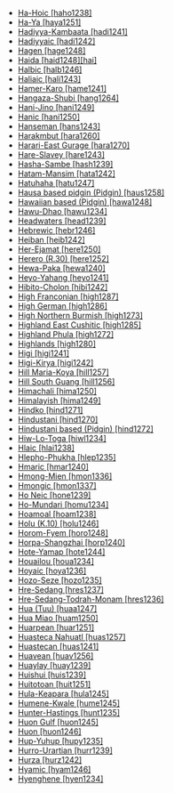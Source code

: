 - [Ha-Hoic [haho1238]](tree/signlanguage.sign1238/signlanguages.sign1237/cslic.csli1234/hahoic.haho1238/hahoic.haho1238.ini)
- [Ha-Ya [haya1251]](tree/sinotibetan.sino1245/burmoqiangic.burm1265/loloburmese.lolo1265/loloish.lolo1267/hanijino.hani1249/bisoidhanic.biso1244/hanic.hani1250/haya.haya1251/haya.haya1251.ini)
- [Hadiyya-Kambaata [hadi1241]](tree/afroasiatic.afro1255/cushitic.cush1243/eastcushitic.east2699/highlandeastcushitic.high1285/sidaamahadiyyakambaata.sida1247/hadiyyakambaata.hadi1241/hadiyyakambaata.hadi1241.ini)
- [Hadiyyaic [hadi1242]](tree/afroasiatic.afro1255/cushitic.cush1243/eastcushitic.east2699/highlandeastcushitic.high1285/sidaamahadiyyakambaata.sida1247/hadiyyakambaata.hadi1241/hadiyyaic.hadi1242/hadiyyaic.hadi1242.ini)
- [Hagen [hage1248]](tree/nucleartransnewguinea.nucl1709/centraleastnewguineahighlands.cent2120/hagen.hage1248/hagen.hage1248.ini)
- [Haida [haid1248][hai]](tree/haida.haid1248/haida.haid1248.ini)
- [Halbic [halb1246]](tree/indoeuropean.indo1319/indoiranian.indo1320/indoaryan.indo1321/indoaryaneasternzone.indo1323/halbic.halb1246/halbic.halb1246.ini)
- [Haliaic [hali1243]](tree/austronesian.aust1307/nuclearaustronesian.nucl1752/malayopolynesian.mala1545/centraleasternmalayopolynesian.cent2237/easternmalayopolynesian.east2712/oceanic.ocea1241/westernoceaniclinkage.west2818/mesomelanesianlinkage.meso1253/newirelandnorthwestsolomoniclinkage.newi1242/stgeorgelinkage.stge1234/northwestsolomonic.nort3225/nehannorthbougainville.neha1246/nuclearnorthbougainvilleoceanic.nucl1750/buka.buka1262/haliaic.hali1243/haliaic.hali1243.ini)
- [Hamer-Karo [hame1241]](tree/southomotic.sout2845/ahk.ahkk1235/hamerkaro.hame1241/hamerkaro.hame1241.ini)
- [Hangaza-Shubi [hang1264]](tree/atlanticcongo.atla1278/voltacongo.volt1241/benuecongo.benu1247/bantoid.bant1294/southernbantoid.sout3152/narrowbantu.narr1281/eastbantu.east2731/northeastsavannabantu.nort3203/greatlakesbantu.grea1289/westernlakesbantu.west2842/kivu.kivu1239/rwandarundij60.rwan1241/hangazashubi.hang1264/hangazashubi.hang1264.ini)
- [Hani-Jino [hani1249]](tree/sinotibetan.sino1245/burmoqiangic.burm1265/loloburmese.lolo1265/loloish.lolo1267/hanijino.hani1249/hanijino.hani1249.ini)
- [Hanic [hani1250]](tree/sinotibetan.sino1245/burmoqiangic.burm1265/loloburmese.lolo1265/loloish.lolo1267/hanijino.hani1249/bisoidhanic.biso1244/hanic.hani1250/hanic.hani1250.ini)
- [Hanseman [hans1243]](tree/nucleartransnewguinea.nucl1709/madang.mada1298/croisilles.croi1234/mabuso.mabu1247/hanseman.hans1243/hanseman.hans1243.ini)
- [Harakmbut [hara1260]](tree/harakmbut.hara1260/harakmbut.hara1260.ini)
- [Harari-East Gurage [hara1270]](tree/afroasiatic.afro1255/semitic.semi1276/westsemitic.west2786/ethiosemitic.ethi1244/southethiopic.sout3078/transversalsouthethiopic.tran1288/hararieastgurage.hara1270/hararieastgurage.hara1270.ini)
- [Hare-Slavey [hare1243]](tree/athapaskaneyaktlingit.atha1245/athapaskaneyak.atha1246/athapaskan.atha1247/northernathapaskan.nort2940/hareslavey.hare1243/hareslavey.hare1243.ini)
- [Hasha-Sambe [hash1239]](tree/atlanticcongo.atla1278/voltacongo.volt1241/benuecongo.benu1247/benuecongoplateau.benu1248/alumic.alum1249/alumutoro.alum1250/hashasambe.hash1239/hashasambe.hash1239.ini)
- [Hatam-Mansim [hata1242]](tree/hatammansim.hata1242/hatammansim.hata1242.ini)
- [Hatuhaha [hatu1247]](tree/austronesian.aust1307/nuclearaustronesian.nucl1752/malayopolynesian.mala1545/centraleasternmalayopolynesian.cent2237/centralmalayopolynesian.cent2245/centralmaluku.cent2254/eastcentralmaluku.east2466/nunusaku.nunu1252/pirubay.piru1243/eastpirubay.east2752/solehua.sole1243/seramstraits.sera1270/uliase.ulia1238/hatuhaha.hatu1247/hatuhaha.hatu1247.ini)
- [Hausa based pidgin (Pidgin) [haus1258]](tree/pidgin.pidg1258/hausabasedpidginpidgin.haus1258/hausabasedpidginpidgin.haus1258.ini)
- [Hawaiian based (Pidgin) [hawa1248]](tree/pidgin.pidg1258/hawaiianbasedpidgin.hawa1248/hawaiianbasedpidgin.hawa1248.ini)
- [Hawu-Dhao [hawu1234]](tree/austronesian.aust1307/nuclearaustronesian.nucl1752/malayopolynesian.mala1545/centraleasternmalayopolynesian.cent2237/centralmalayopolynesian.cent2245/floressumbahawu.flor1240/sumbahawu.sumb1242/hawudhao.hawu1234/hawudhao.hawu1234.ini)
- [Headwaters [head1239]](tree/panotacanan.pano1259/panoan.pano1256/mainlinepano.main1279/panonawa.pano1257/headwaters.head1239/headwaters.head1239.ini)
- [Hebrewic [hebr1246]](tree/afroasiatic.afro1255/semitic.semi1276/westsemitic.west2786/centralsemitic.cent2236/northwestsemitic.nort3165/canaanite.cana1267/hebrewic.hebr1246/hebrewic.hebr1246.ini)
- [Heiban [heib1242]](tree/heiban.heib1242/heiban.heib1242.ini)
- [Her-Ejamat [here1250]](tree/atlanticcongo.atla1278/northcentralatlantic.nort3146/centralatlantic.cent2230/bak.bakk1238/nuclearjola.nucl1345/fhjola.fhjo1234/pfjola.pfjo1234/herejamat.here1250/herejamat.here1250.ini)
- [Herero (R.30) [here1252]](tree/atlanticcongo.atla1278/voltacongo.volt1241/benuecongo.benu1247/bantoid.bant1294/southernbantoid.sout3152/narrowbantu.narr1281/centralwesternbantu.cent2260/njila.njil1234/southernnjila.sout3233/kunene.kune1234/cimbebasia.cimb1239/hereror30.here1252/hereror30.here1252.ini)
- [Hewa-Paka [hewa1240]](tree/sepik.sepi1257/sepikhill.sepi1258/westernsepikhill.west2576/hewapaka.hewa1240/hewapaka.hewa1240.ini)
- [Heyo-Yahang [heyo1241]](tree/nucleartorricelli.nucl1708/nuclearmaimai.nucl1590/heyoyahang.heyo1241/heyoyahang.heyo1241.ini)
- [Hibito-Cholon [hibi1242]](tree/hibitocholon.hibi1242/hibitocholon.hibi1242.ini)
- [High Franconian [high1287]](tree/indoeuropean.indo1319/germanic.germ1287/northwestgermanic.nort3152/westgermanic.west2793/franconian.fran1268/highfranconian.high1287/highfranconian.high1287.ini)
- [High German [high1286]](tree/indoeuropean.indo1319/germanic.germ1287/northwestgermanic.nort3152/westgermanic.west2793/highgerman.high1286/highgerman.high1286.ini)
- [High Northern Burmish [high1273]](tree/sinotibetan.sino1245/burmoqiangic.burm1265/loloburmese.lolo1265/burmish.burm1266/northernburmish.nort2720/highnorthernburmish.high1273/highnorthernburmish.high1273.ini)
- [Highland East Cushitic [high1285]](tree/afroasiatic.afro1255/cushitic.cush1243/eastcushitic.east2699/highlandeastcushitic.high1285/highlandeastcushitic.high1285.ini)
- [Highland Phula [high1272]](tree/sinotibetan.sino1245/burmoqiangic.burm1265/loloburmese.lolo1265/loloish.lolo1267/nilikazhouish.nili1235/southeasternngwi.sout3212/highlandphula.high1272/highlandphula.high1272.ini)
- [Highlands [high1280]](tree/austronesian.aust1307/nuclearaustronesian.nucl1752/malayopolynesian.mala1545/malayosumbawan.mala1536/northandeastmalayosumbawan.nort3170/acehchamic.cham1327/chamic.cham1330/highlands.high1280/highlands.high1280.ini)
- [Higi [higi1241]](tree/afroasiatic.afro1255/chadic.chad1250/biumandara.bium1280/northbiumandara.nort3156/higi.higi1241/higi.higi1241.ini)
- [Higi-Kirya [higi1242]](tree/afroasiatic.afro1255/chadic.chad1250/biumandara.bium1280/northbiumandara.nort3156/higi.higi1241/nkafakiryabana.nkaf1238/higikirya.higi1242/higikirya.higi1242.ini)
- [Hill Maria-Koya [hill1257]](tree/dravidian.drav1251/southdravidian.sout3133/southdravidianii.sout3139/gondi.gond1265/southeastgondi.sout3234/hillmariakoya.hill1257/hillmariakoya.hill1257.ini)
- [Hill South Guang [hill1256]](tree/atlanticcongo.atla1278/voltacongo.volt1241/kwavoltacongo.kwav1236/nyo.nyoa1234/potoutano.poto1254/tano.tano1248/guang.guan1278/southguang.sout2781/hillsouthguang.hill1256/hillsouthguang.hill1256.ini)
- [Himachali [hima1250]](tree/indoeuropean.indo1319/indoiranian.indo1320/indoaryan.indo1321/indoaryannorthernzone.indo1310/himachali.hima1250/himachali.hima1250.ini)
- [Himalayish [hima1249]](tree/sinotibetan.sino1245/himalayish.hima1249/himalayish.hima1249.ini)
- [Hindko [hind1271]](tree/indoeuropean.indo1319/indoiranian.indo1320/indoaryan.indo1321/indoaryannorthwesternzone.indo1324/sindhilahnda.sind1278/lahnda.lahn1241/hindko.hind1271/hindko.hind1271.ini)
- [Hindustani [hind1270]](tree/indoeuropean.indo1319/indoiranian.indo1320/indoaryan.indo1321/indoaryancentralzone.indo1322/subcontinentalcentralindoaryan.subc1234/westernhindi.west2812/hindustani.hind1270/hindustani.hind1270.ini)
- [Hindustani based (Pidgin) [hind1272]](tree/pidgin.pidg1258/hindustanibasedpidgin.hind1272/hindustanibasedpidgin.hind1272.ini)
- [Hiw-Lo-Toga [hiwl1234]](tree/austronesian.aust1307/nuclearaustronesian.nucl1752/malayopolynesian.mala1545/centraleasternmalayopolynesian.cent2237/easternmalayopolynesian.east2712/oceanic.ocea1241/northandcentralvanuatu.nort3195/northernvanuatu.nort3205/torresbankslinkage.torr1262/hiwlotoga.hiwl1234/hiwlotoga.hiwl1234.ini)
- [Hlaic [hlai1238]](tree/taikadai.taik1256/hlaic.hlai1238/hlaic.hlai1238.ini)
- [Hlepho-Phukha [hlep1235]](tree/sinotibetan.sino1245/burmoqiangic.burm1265/loloburmese.lolo1265/loloish.lolo1267/nilikazhouish.nili1235/southeasternngwi.sout3212/highlandphula.high1272/phowa.phow1235/hlephophukha.hlep1235/hlephophukha.hlep1235.ini)
- [Hmaric [hmar1240]](tree/sinotibetan.sino1245/kukichinnaga.kuki1245/kukichin.kuki1246/centralkukichin.cent2005/mizoic.mizo1244/hmaric.hmar1240/hmaric.hmar1240.ini)
- [Hmong-Mien [hmon1336]](tree/hmongmien.hmon1336/hmongmien.hmon1336.ini)
- [Hmongic [hmon1337]](tree/hmongmien.hmon1336/hmongic.hmon1337/hmongic.hmon1337.ini)
- [Ho Neic [hone1239]](tree/hmongmien.hmon1336/hmongic.hmon1337/nuclearhmongichone.nucl1714/jiongnaihone.jion1235/honeic.hone1239/honeic.hone1239.ini)
- [Ho-Mundari [homu1234]](tree/austroasiatic.aust1305/mundaic.mund1335/northmunda.nort3151/kherwarian.kher1245/mundaric.mund1336/homundari.homu1234/homundari.homu1234.ini)
- [Hoamoal [hoam1238]](tree/austronesian.aust1307/nuclearaustronesian.nucl1752/malayopolynesian.mala1545/centraleasternmalayopolynesian.cent2237/centralmalayopolynesian.cent2245/centralmaluku.cent2254/eastcentralmaluku.east2466/nunusaku.nunu1252/pirubay.piru1243/westpirubay.west2843/hoamoal.hoam1238/hoamoal.hoam1238.ini)
- [Holu (K.10) [holu1246]](tree/atlanticcongo.atla1278/voltacongo.volt1241/benuecongo.benu1247/bantoid.bant1294/southernbantoid.sout3152/narrowbantu.narr1281/centralwesternbantu.cent2260/njila.njil1234/northernnjila.nort3257/mbalaholusondik10.mbal1259/holuk10.holu1246/holuk10.holu1246.ini)
- [Horom-Fyem [horo1248]](tree/atlanticcongo.atla1278/voltacongo.volt1241/benuecongo.benu1247/benuecongoplateau.benu1248/southeasternbenuecongoplateau.sout2800/horomfyem.horo1248/horomfyem.horo1248.ini)
- [Horpa-Shangzhai [horp1240]](tree/sinotibetan.sino1245/burmoqiangic.burm1265/naqiangic.naqi1236/qiangic.qian1263/rgyalrongic.rgya1241/horpashangzhai.horp1240/horpashangzhai.horp1240.ini)
- [Hote-Yamap [hote1244]](tree/austronesian.aust1307/nuclearaustronesian.nucl1752/malayopolynesian.mala1545/centraleasternmalayopolynesian.cent2237/easternmalayopolynesian.east2712/oceanic.ocea1241/westernoceaniclinkage.west2818/northnewguinealinkage.nort3206/huongulf.huon1245/southhuongulf.sout2878/hoteyamap.hote1244/hoteyamap.hote1244.ini)
- [Houailou [houa1234]](tree/austronesian.aust1307/nuclearaustronesian.nucl1752/malayopolynesian.mala1545/centraleasternmalayopolynesian.cent2237/easternmalayopolynesian.east2712/oceanic.ocea1241/southernmelanesian.sout3173/newcaledonian.newc1243/southernnewcaledonian.sout3189/houailou.houa1234/houailou.houa1234.ini)
- [Hoyaic [hoya1236]](tree/anim.anim1240/inlandgulf.inla1262/westinlandgulfofpapua.west2867/hoyaic.hoya1236/hoyaic.hoya1236.ini)
- [Hozo-Seze [hozo1235]](tree/mao.maoo1243/westmao.west2445/hozoseze.hozo1235/hozoseze.hozo1235.ini)
- [Hre-Sedang [hres1237]](tree/austroasiatic.aust1305/bahnaric.bahn1264/northbahnaric.nort3150/hresedangtodrahmonam.hres1236/hresedang.hres1237/hresedang.hres1237.ini)
- [Hre-Sedang-Todrah-Monam [hres1236]](tree/austroasiatic.aust1305/bahnaric.bahn1264/northbahnaric.nort3150/hresedangtodrahmonam.hres1236/hresedangtodrahmonam.hres1236.ini)
- [Hua (Tuu) [huaa1247]](tree/tuu.tuuu1241/huatuu.huaa1247/huatuu.huaa1247.ini)
- [Hua Miao [huam1250]](tree/hmongmien.hmon1336/hmongic.hmon1337/nuclearhmongichone.nucl1714/nuclearhmongic.nucl1720/westhmongic.west2803/greaterchuanqiandian.grea1295/chuanqiandian.chua1248/firstvernacularhmong.firs1234/huamiao.huam1250/huamiao.huam1250.ini)
- [Huarpean [huar1251]](tree/huarpean.huar1251/huarpean.huar1251.ini)
- [Huasteca Nahuatl [huas1257]](tree/utoaztecan.utoa1244/southernutoaztecan.sout3136/coracholaztecan.cora1261/aztec.azte1234/easternnahuatl.east2720/huastecanahuatl.huas1257/huastecanahuatl.huas1257.ini)
- [Huastecan [huas1241]](tree/mayan.maya1287/huastecan.huas1241/huastecan.huas1241.ini)
- [Huavean [huav1256]](tree/huavean.huav1256/huavean.huav1256.ini)
- [Huaylay [huay1239]](tree/quechuan.quec1387/quechuai.quec1386/centralquechuai.cent2141/huaylay.huay1239/huaylay.huay1239.ini)
- [Huishui [huis1239]](tree/hmongmien.hmon1336/hmongic.hmon1337/nuclearhmongichone.nucl1714/nuclearhmongic.nucl1720/westhmongic.west2803/greaterchuanqiandian.grea1295/huishui.huis1239/huishui.huis1239.ini)
- [Huitotoan [huit1251]](tree/huitotoan.huit1251/huitotoan.huit1251.ini)
- [Hula-Keapara [hula1245]](tree/austronesian.aust1307/nuclearaustronesian.nucl1752/malayopolynesian.mala1545/centraleasternmalayopolynesian.cent2237/easternmalayopolynesian.east2712/oceanic.ocea1241/westernoceaniclinkage.west2818/papuantiplinkage.papu1253/peripheralpapuantip.peri1258/centralpapuan.cent2070/sinagorokeapara.sina1272/hulakeapara.hula1245/hulakeapara.hula1245.ini)
- [Humene-Kwale [hume1245]](tree/kwalean.kwal1257/humenekwale.hume1245/humenekwale.hume1245.ini)
- [Hunter-Hastings [hunt1235]](tree/pamanyungan.pama1250/southeasternpamanyungan.sout3135/newsouthwalespamanyungan.news1235/yuinkuri.yuin1243/kuri.kuri1270/hunterhastings.hunt1235/hunterhastings.hunt1235.ini)
- [Huon Gulf [huon1245]](tree/austronesian.aust1307/nuclearaustronesian.nucl1752/malayopolynesian.mala1545/centraleasternmalayopolynesian.cent2237/easternmalayopolynesian.east2712/oceanic.ocea1241/westernoceaniclinkage.west2818/northnewguinealinkage.nort3206/huongulf.huon1245/huongulf.huon1245.ini)
- [Huon [huon1246]](tree/nucleartransnewguinea.nucl1709/finisterrehuon.fini1244/huon.huon1246/huon.huon1246.ini)
- [Hup-Yuhup [hupy1235]](tree/nadahup.nada1235/easternnadahup.east2549/hupyuhup.hupy1235/hupyuhup.hupy1235.ini)
- [Hurro-Urartian [hurr1239]](tree/hurrourartian.hurr1239/hurrourartian.hurr1239.ini)
- [Hurza [hurz1242]](tree/afroasiatic.afro1255/chadic.chad1250/biumandara.bium1280/hurza.hurz1242/hurza.hurz1242.ini)
- [Hyamic [hyam1246]](tree/atlanticcongo.atla1278/voltacongo.volt1241/benuecongo.benu1247/benuecongoplateau.benu1248/westernbenuecongoplateau.west2801/northwesternbenuecongoplateau.nort3184/hyamic.hyam1246/hyamic.hyam1246.ini)
- [Hyenghene [hyen1234]](tree/austronesian.aust1307/nuclearaustronesian.nucl1752/malayopolynesian.mala1545/centraleasternmalayopolynesian.cent2237/easternmalayopolynesian.east2712/oceanic.ocea1241/southernmelanesian.sout3173/newcaledonian.newc1243/northernnewcaledonian.nort3211/hyenghene.hyen1234/hyenghene.hyen1234.ini)
